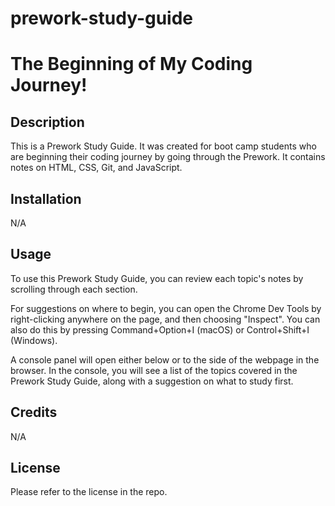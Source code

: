 # prework-study-guide

# The Beginning of My Coding Journey!

## Description

This is a Prework Study Guide. It was created for boot camp students who are beginning their coding journey by going through the Prework. It contains notes on HTML, CSS, Git, and JavaScript.

## Installation

N/A

## Usage

To use this Prework Study Guide, you can review each topic's notes by scrolling through each section. 

For suggestions on where to begin, you can open the Chrome Dev Tools by right-clicking anywhere on the page, and then choosing "Inspect". You can also do this by pressing Command+Option+I (macOS) or Control+Shift+I (Windows). 

A console panel will open either below or to the side of the webpage in the browser. In the console, you will see a list of the topics covered in the Prework Study Guide, along with a suggestion on what to study first.

## Credits

N/A

## License

Please refer to the license in the repo.

